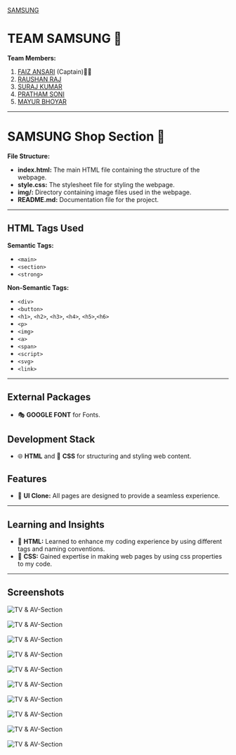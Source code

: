 [SAMSUNG](https://faizansari477.github.io/Samsung.com/Faiz/)

# TEAM SAMSUNG 🚀

**Team Members:**
1. [FAIZ ANSARI](https://www.linkedin.com/in/mohammad-faiz-ansari-1b67a8170) (Captain)🏴‍☠️
2. [RAUSHAN RAJ](https://www.linkedin.com/in/raushanraj723/)
3. [SURAJ KUMAR](https://www.linkedin.com/in/suraj-kumar-5b34a61b3/)
4. [PRATHAM SONI](https://www.linkedin.com/in/pratham-soni-1a58a5210/)
5. [MAYUR BHOYAR](https://www.linkedin.com/in/mayur-bhoyar-b14b97222/)

---

# SAMSUNG Shop Section 🎥

**File Structure:**
- **index.html:** The main HTML file containing the structure of the webpage.
- **style.css:** The stylesheet file for styling the webpage.
- **img/:** Directory containing image files used in the webpage.
- **README.md:** Documentation file for the project.

---

## HTML Tags Used

**Semantic Tags:**
- `<main>`
- `<section>`
- `<strong>`

**Non-Semantic Tags:**
- `<div>`
- `<button>`
- `<h1>`, `<h2>`, `<h3>`, `<h4>`, `<h5>`,`<h6>`
- `<p>`
- `<img>`
- `<a>`
- `<span>`
- `<script>`
- `<svg>`
- `<link>`

---

## External Packages

- 🎭 **GOOGLE FONT** for Fonts.

## Development Stack

- 🌐 **HTML** and 🎨 **CSS** for structuring and styling web content.

## Features

- 📱 **UI Clone:** All pages are designed to provide a seamless experience.

---

## Learning and Insights

- 🚀 **HTML:** Learned to enhance my coding experience by using different tags and naming conventions.
- 🎨 **CSS:** Gained expertise in making web pages by using css properties to my code.


---

## Screenshots

![TV & AV-Section]()
<br>
<br>
![TV & AV-Section](./Screenshot)
<br>
<br>
![TV & AV-Section](./Screenshot/SS3.jpg)
<br>
<br>
![TV & AV-Section](./Screenshot/SS4.jpg)
<br>
<br>
![TV & AV-Section](./Screenshot/SS5.jpg)
<br>
<br>
![TV & AV-Section](./Screenshot/SS6.jpg)
<br>
<br>
![TV & AV-Section](./Screenshot/SS7.jpg)
<br>
<br>
![TV & AV-Section](./Screenshot/SS8.jpg)
<br>
<br>
![TV & AV-Section](./Screenshot/SS9.jpg)
<br>
<br>
![TV & AV-Section](./Screenshot/SS10.jpg)
<br>
